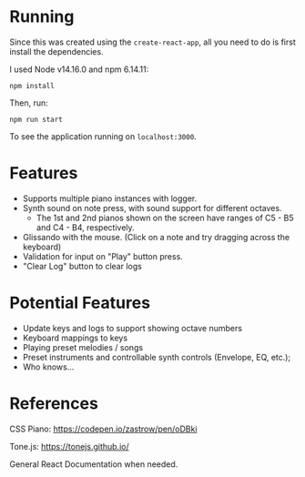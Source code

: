 # Running
Since this was created using the `create-react-app`, all you need to do is first install the dependencies.

I used Node v14.16.0 and npm 6.14.11:

`npm install`

Then, run:

`npm run start`

To see the application running on `localhost:3000`.

# Features
- Supports multiple piano instances with logger.
- Synth sound on note press, with sound support for different octaves.
  - The 1st and 2nd pianos shown on the screen have ranges of C5 - B5 and C4 - B4, respectively.
- Glissando with the mouse. (Click on a note and try dragging across the keyboard)
- Validation for input on "Play" button press.
- "Clear Log" button to clear logs

# Potential Features
- Update keys and logs to support showing octave numbers
- Keyboard mappings to keys
- Playing preset melodies / songs
- Preset instruments and controllable synth controls (Envelope, EQ, etc.);
- Who knows...

# References
CSS Piano: https://codepen.io/zastrow/pen/oDBki

Tone.js: https://tonejs.github.io/

General React Documentation when needed.